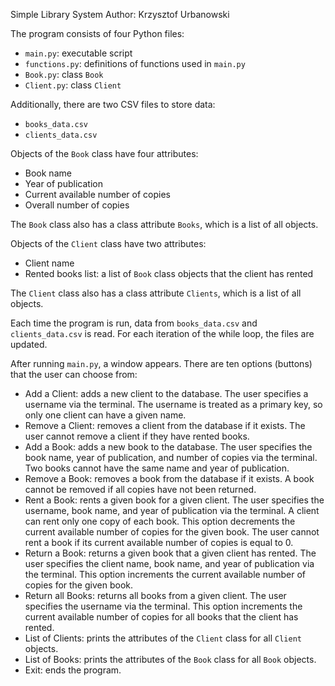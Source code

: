 Simple Library System
Author: Krzysztof Urbanowski

The program consists of four Python files:
- `main.py`: executable script
- `functions.py`: definitions of functions used in `main.py`
- `Book.py`: class `Book`
- `Client.py`: class `Client`

Additionally, there are two CSV files to store data:
- `books_data.csv`
- `clients_data.csv`

Objects of the `Book` class have four attributes:
- Book name
- Year of publication
- Current available number of copies
- Overall number of copies

The `Book` class also has a class attribute `Books`, which is a list of all objects.

Objects of the `Client` class have two attributes:
- Client name
- Rented books list: a list of `Book` class objects that the client has rented

The `Client` class also has a class attribute `Clients`, which is a list of all objects.

Each time the program is run, data from `books_data.csv` and `clients_data.csv` is read. For each iteration of the while loop, the files are updated.

After running `main.py`, a window appears. There are ten options (buttons) that the user can choose from:
- Add a Client: adds a new client to the database. The user specifies a username via the terminal. The username is treated as a primary key, so only one client can have a given name.
- Remove a Client: removes a client from the database if it exists. The user cannot remove a client if they have rented books.
- Add a Book: adds a new book to the database. The user specifies the book name, year of publication, and number of copies via the terminal. Two books cannot have the same name and year of publication.
- Remove a Book: removes a book from the database if it exists. A book cannot be removed if all copies have not been returned.
- Rent a Book: rents a given book for a given client. The user specifies the username, book name, and year of publication via the terminal. A client can rent only one copy of each book. This option decrements the current available number of copies for the given book. The user cannot rent a book if its current available number of copies is equal to 0.
- Return a Book: returns a given book that a given client has rented. The user specifies the client name, book name, and year of publication via the terminal. This option increments the current available number of copies for the given book.
- Return all Books: returns all books from a given client. The user specifies the username via the terminal. This option increments the current available number of copies for all books that the client has rented.
- List of Clients: prints the attributes of the `Client` class for all `Client` objects.
- List of Books: prints the attributes of the `Book` class for all `Book` objects.
- Exit: ends the program.
